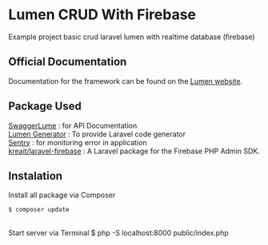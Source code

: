 # Lumen CRUD With Firebase

Example project basic crud laravel lumen with realtime database (firebase)

## Official Documentation

Documentation for the framework can be found on the [Lumen website](https://lumen.laravel.com/docs).

## Package Used

[SwaggerLume](https://github.com/DarkaOnLine/SwaggerLume) : for API Documentation <br>
[Lumen Generator](https://github.com/flipboxstudio/lumen-generator) : To provide Laravel code generator <br>
[Sentry](https://docs.sentry.io/platforms/php/guides/laravel/) : for monitoring error in application <br>
[kreait/laravel-firebase](https://github.com/kreait/laravel-firebase) : A Laravel package for the Firebase PHP Admin SDK.

## Instalation

Install all package via Composer

```
$ composer update
```

<br>
Start server via Terminal
$ php -S localhost:8000 public/index.php
